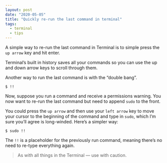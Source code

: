 ```yaml
---
layout: post
date: "2020-05-05"
title: "Quickly re-run the last command in terminal"
tags:
  - terminal
  - tips
---
```


A simple way to re-run the last command in Terminal is to simple press the `up arrow` key and hit enter.

Terminal’s built in history saves all your commands so you can use the up and down arrow keys to scroll through them.

Another way to run the last command is with the “double bang”.

```shell
$ !!
```
Now, suppose you run a command and receive a permissions warning. You now want to re-run the last command but need to append `sudo` to the front.

You could press the `up arrow` and then use your `left arrow` key to move your cursor to the beginning of the command and type in `sudo`, which I’m sure you’ll agree is long-winded. Here’s a simpler way:

```shell
$ sudo !!
```

The `!!` is a placeholder for the previously run command, meaning there’s no need to re-type everything again.

> As with all things in the Terminal — use with caution.

